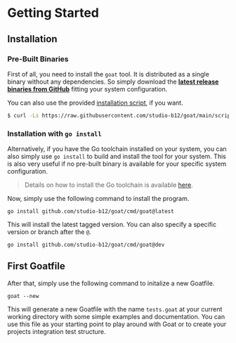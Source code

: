 # Getting Started

## Installation

### Pre-Built Binaries 

First of all, you need to install the `goat` tool. It is distributed as a single binary without any dependencies. So simply download the [**latest release binaries from GitHub**](https://github.com/studio-b12/goat/releases) fitting your system configuration.

You can also use the provided [installation script](https://github.com/studio-b12/goat/blob/main/scripts/download.sh), if you want.

```bash
$ curl -Ls https://raw.githubusercontent.com/studio-b12/goat/main/scripts/download.sh | bash -
```

### Installation with `go install`

Alternatively, if you have the Go toolchain installed on your system, you can also simply use `go install` to build and install the tool for your system. This is also very useful if no pre-built binary is available for your specific system configuration.

> Details on how to install the Go toolchain is available [here](https://go.dev/doc/install).

Now, simply use the following command to install the program.
```
go install github.com/studio-b12/goat/cmd/goat@latest
```

This will install the latest tagged version. You can also specify a specific version or branch after the `@`.
 ```
go install github.com/studio-b12/goat/cmd/goat@dev
```

## First Goatfile

After that, simply use the following command to initalize a new Goatfile.
```
goat --new
```

This will generate a new Goatfile with the name `tests.goat` at your current working directory with some simple examples and documentation. You can use this file as your starting point to play around with Goat or to create your projects integration test structure.
